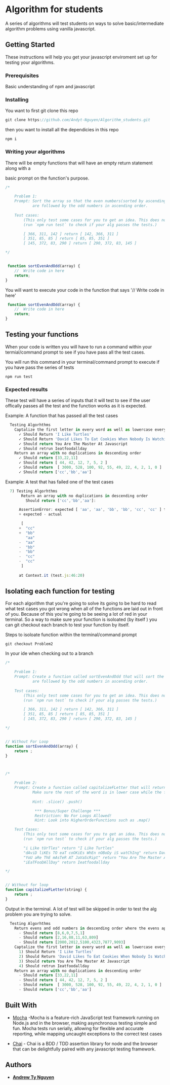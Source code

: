# Algorithm for students

A series of algorithms will test students on ways to solve basic/intermediate algorithm problems
using vanilla javascript.

## Getting Started

These instructions will help you get your javascript enviroment set up for testing
your algorithms.

### Prerequisites

Basic understanding of npm and javascript

### Installing

You want to first git clone this repo

```javascript
git clone https://github.com/Andyt-Nguyen/Algorithm_students.git
```

then you want to install all the dependicies in this repo

```
npm i
```

### Writing your algorithms

There will be empty functions that will have an empty return statement along with a 

basic prompt on the function's purpose.

```javascript
/* 

    Problem 1:
    Prompt: Sort the array so that the even numbers(sorted by ascending order)
            are followed by the odd numbers in ascending order.
        
    Test cases: 
        (This only test some cases for you to get an idea. This does not reflect if your algo works for all test cases)
        (run `npm run test` to check if your alg passes the tests.)

        [ 366, 311, 142 ] return [ 142, 366, 311 ]
        [ 351, 85, 85 ] return [ 85, 85, 351 ]
        [ 145, 372, 83, 290 ] return [ 290, 372, 83, 145 ]

*/


 function sortEvenAndOdd(array) {
    //  Write code in here
    return;
} 
```

You will want to execute your code in the function that says '// Write code in here'

```javascript
 function sortEvenAndOdd(array) {
    //  Write code in here
    return;
} 
```

## Testing your functions

When your code is written you will have to run a command within your termial/command prompt to see if you
have pass all the test cases.

You will run this command in your terminal/command prompt to execute if you have pass the series of tests

```
npm run test
```

### Expected results

These test will have a series of inputs that it will test to see if the user offically
passes all the test and the function works as it is expected.

Example: A function that has passed all the test cases
```javascript
  Testing Algorhthms
    Captalize the first letter in every word as well as lowercase every word
      ✓ Should Return 'I Like Turtles'
      ✓ Should Return 'David Likes To Eat Cookies When Nobody Is Watching'
      ✓ Should return You Are The Master At Javascript
      ✓ Should retrun Ieatfoodallday
    Return an array with no duplications in descending order
      ✓ Should return [33,22,11]
      ✓ Should return [ 44, 42, 12, 7, 5, 2 ]
      ✓ Should return  [ 3000, 528, 100, 92, 55, 49, 22, 4, 2, 1, 0 ]
      ✓ Should return ['cc','bb','aa']
```

Example: A test that has failed one of the test cases
```javascript
  7) Testing Algorhthms
       Return an array with no duplications in descending order
         Should return ['cc','bb','aa']:

      AssertionError: expected [ 'aa', 'aa', 'bb', 'bb', 'cc', 'cc' ] to have the same members as [ 'cc', 'bb', 'aa' ]
      + expected - actual

       [
      +  "cc"
      +  "bb"
         "aa"
      -  "aa"
      -  "bb"
      -  "bb"
      -  "cc"
      -  "cc"
       ]
      
      at Context.it (test.js:46:20)
```

## Isolating each function for testing
For each algorithm that you're going to solve its going to be hard to read what test cases you got wrong when all of the functions are laid out in front of you. Because of this you're going to be seeing a lot of red in your terminal. So a way to make sure your function is isoloated (by itself ) you can git checkout each branch to test your function by itself.

Steps to isoloate function within the terminal/command prompt

```
git checkout Problem2
```

In your ide when checking out to a branch
```javascript
/* 

    Problem 1:
    Prompt: Create a function called sortEvenAndOdd that will sort the array so that the even numbers(sorted by ascending order)
            are followed by the odd numbers in ascending order.
        
    Test cases: 
        (This only test some cases for you to get an idea. This does not reflect if your algo works for all test cases)
        (run `npm run test` to check if your alg passes the tests.)

        [ 366, 311, 142 ] return [ 142, 366, 311 ]
        [ 351, 85, 85 ] return [ 85, 85, 351 ]
        [ 145, 372, 83, 290 ] return [ 290, 372, 83, 145 ]

*/


// Without For Loop
function sortEvenAndOdd(array) {
    return ;
} 



/*  

    Problem 2:
    Prompt: Create a function called capitalizeFLetter that will return the provided string with the first letter of each word capitalized. 
            Make sure the rest of the word is in lower case while the first character is cap
    
            Hint: .slice() .push()

             *** Bonus/Super Challenge ***
             Restriction: No For Loops Allowed!
             Hint: Look into HigherOrderFunctions such as .map()

    Test Cases:
        (This only test some cases for you to get an idea. This does not reflect if your algo works for all test cases)
        (run `npm run test` to check if your alg passes the tests.)

        "i Like tUrTles" return "I Like Turtles"
        "dAviD liKEs TO eaT coOKiEs WhEn nOBoDy iS watChIng" return David Likes To Eat Cookies When Nobody Is Watching
        "YoU aRe ThE mAsTeR AT JaVaScRipt" return "You Are The Master At Javascript"
        "iEaTFooDAllDay" return Ieatfoodallday

*/


// Without for loop
function capitalizeFLetter(string) {
    return ;
}
```

Output in the terminal. A lot of test will be skipped in order to test the alg problem you are trying to solve.
```javascript
  Testing Algorhthms
    Return evens and odd numbers in descending order where the evens appear first in the array
      - Should return [8,6,0,7,5,1]
      - Should return [2,16,88,11,63,809]
      - Should return [2000,2012,5100,4323,7877,9093]
    Captalize the first letter in every word as well as lowercase every word
      1) Should Return 'I Like Turtles'
      2) Should Return 'David Likes To Eat Cookies When Nobody Is Watching'
      3) Should return You Are The Master At Javascript
      4) Should retrun Ieatfoodallday
    Return an array with no duplications in descending order
      - Should return [33,22,11]
      - Should return [ 44, 42, 12, 7, 5, 2 ]
      - Should return  [ 3000, 528, 100, 92, 55, 49, 22, 4, 2, 1, 0 ]
      - Should return ['cc','bb','aa']
```

## Built With

* [Mocha](https://mochajs.org/) -Mocha is a feature-rich JavaScript test framework running on Node.js and in the browser, making asynchronous testing simple and fun. Mocha tests run serially, allowing for flexible and accurate reporting, while mapping uncaught exceptions to the correct test cases 

* [Chai](https://maven.apache.org/) - Chai is a BDD / TDD assertion library for node and the browser that can be delightfully paired with any javascript testing framework.

## Authors

* **[Andrew Ty Nguyen](https://github.com/Andyt-Nguyen)**


